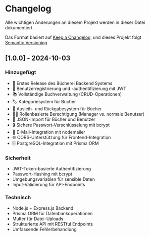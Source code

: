 # Changelog

Alle wichtigen Änderungen an diesem Projekt werden in dieser Datei dokumentiert.

Das Format basiert auf [Keep a Changelog](https://keepachangelog.com/de/1.0.0/),
und dieses Projekt folgt [Semantic Versioning](https://semver.org/spec/v2.0.0.html).

## [1.0.0] - 2024-10-03

### Hinzugefügt
- 🎉 Erstes Release des Bücherei Backend Systems
- 👤 Benutzerregistrierung und -authentifizierung mit JWT
- 📚 Vollständige Buchverwaltung (CRUD-Operationen)
- 🏷️ Kategoriesystem für Bücher
- 📖 Ausleih- und Rückgabesystem für Bücher
- 👨‍💼 Rollenbasierte Berechtigung (Manager vs. normale Benutzer)
- 📁 JSON-Import für Bücher und Benutzer
- 🔒 Sichere Passwort-Verschlüsselung mit bcrypt
- 📧 E-Mail-Integration mit nodemailer
- 🌐 CORS-Unterstützung für Frontend-Integration
- 🗄️ PostgreSQL-Integration mit Prisma ORM

### Sicherheit
- JWT-Token-basierte Authentifizierung
- Passwort-Hashing mit bcrypt
- Umgebungsvariablen für sensible Daten
- Input-Validierung für API-Endpoints

### Technisch
- Node.js + Express.js Backend
- Prisma ORM für Datenbankoperationen
- Multer für Datei-Uploads
- Strukturierte API mit RESTful Endpoints
- Umfassende Fehlerbehandlung